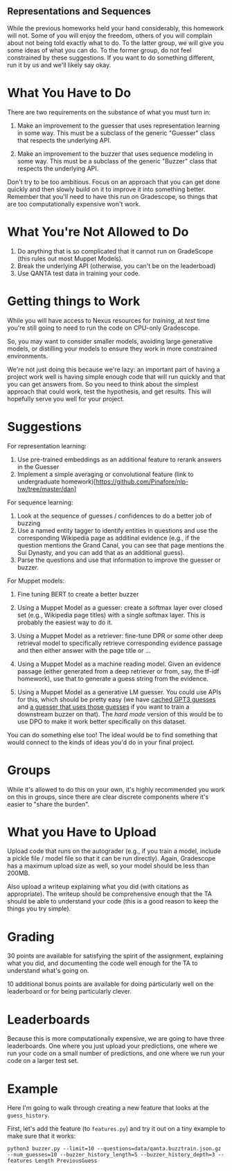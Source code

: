 Representations and Sequences
-----------------------------

While the previous homeworks held your hand considerably, this
homework will not.  Some of you will enjoy the freedom, others of you
will complain about not being told exactly what to do.  To the latter
group, we will give you some ideas of what you can do.  To the former
group, do not feel constrained by these suggestions.  If you want to
do something different, run it by us and we'll likely say okay.

What You Have to Do
===================

There are two requirements on the substance of what you must turn in:

 1. Make an improvement to the guesser that uses representation
 learning in some way.  This must be a subclass of the generic
 "Guesser" class that respects the underlying API.

 2. Make an improvement to the buzzer that uses sequence modeling in
 some way.  This must be a subclass of the generic "Buzzer" class that
 respects the underlying API.

Don't try to be too ambitious.  Focus on an approach that you can get
done quickly and then slowly build on it to improve it into something
better.  Remember that you'll need to have this run on Gradescope, so
things that are too computationally expensive won't work.

What You're Not Allowed to Do
=============================

  1.  Do anything that is so complicated that it cannot run on
      GradeScope (this rules out most Muppet Models).
  2.  Break the underlying API (otherwise, you can't be on the leaderboad)
  3.  Use QANTA test data in training your code.

Getting things to Work
===============

While you will have access to Nexus resources for *training*, at
*test* time you're still going to need to run the code on CPU-only
Gradescope.

So, you may want to consider smaller models, avoiding large generative
models, or distilling your models to ensure they work in more
constrained environments.

We're not just doing this because we're lazy: an important part of
having a project work well is having simple enough code that will run
quickly and that you can get answers from.  So you need to think about
the simplest approach that could work, test the hypothesis, and get
results.  This will hopefully serve you well for your project.

Suggestions
===========

For representation learning:

  1.  Use pre-trained embeddings as an additional feature to rerank answers in the Guesser  
  2.  Implement a simple averaging or convolutional feature (link to
  undergraduate
  homework)[https://github.com/Pinafore/nlp-hw/tree/master/dan]

For sequence learning:

  1.  Look at the sequence of guesses / confidences to do a better job
  of buzzing
  2.  Use a named entity tagger to identify entities in
  questions and use the corresponding Wikipedia page as additinal
  evidence (e.g., if the question mentions the Grand Canal, you can
  see that page mentions the Sui Dynasty, and you can add that as an
  additional guess).
  3.  Parse the questions and use that information to improve the
  guesser or buzzer.

For Muppet models:

 1. Fine tuning BERT to create a better buzzer

 2. Using a Muppet Model as a guesser: create a softmax layer over
   closed set (e.g., Wikipedia page titles) with a single softmax
   layer.  This is probably the easiest way to do it.

 3. Using a Muppet Model as a retriever: fine-tune DPR or some other
   deep retrieval model to specifically retrieve corresponding
   evidence passage and then either answer with the page title or ...

 4. Using a Muppet Model as a machine reading model.  Given an evidence
   passage (either generated from a deep retriever or from, say, the
   tf-idf homework), use that to generate a guess string from the
   evidence.

 5. Using a Muppet Model as a generative LM guesser.  You could use APIs for
   this, which should be pretty easy (we have [cached GPT3
   guesses](https://github.com/Pinafore/848Q/blob/main/models/gpt_cache.tar.gz)
   and [a guesser that uses those
   guesses](https://github.com/Pinafore/848Q/blob/main/muppet/gpr_guesser.py)
   if you want to train a downstream buzzer on that).  The *hard mode* version
   of this would be to use DPO to make it work better specifically on this
   dataset.

You can do something else too!  The ideal would be to find something
that would connect to the kinds of ideas you'd do in your final
project.

Groups
======

While it's allowed to do this on your own, it's highly recommended you
work on this in groups, since there are clear discrete components
where it's easier to "share the burden".

What you Have to Upload
=======================

Upload code that runs on the autograder (e.g., if you train a model,
include a pickle file / model file so that it can be run directly).
Again, Gradescope has a maximum upload size as well, so your model
should be less than 200MB.

Also upload a writeup explaining what you did (with citations as
appropriate).  The writeup should be comprehensive enough that the TA
should be able to understand your code (this is a good reason to keep
the things you try simple).

Grading
=======

30 points are available for satisfying the spirit of the assignment,
explaining what you did, and documenting the code well enough for the
TA to understand what's going on.

10 additional bonus points are available for doing particularly well on the
leaderboard or for being particularly clever.


Leaderboards
=========

Because this is more computationally expensive, we are going to have
three leaderboards.  One where you just upload your predictions, one
where we run your code on a small number of predictions, and one where
we run your code on a larger test set.

Example
======

Here I'm going to walk through creating a new feature that looks at
the `guess_history`.

First, let's add the feature (to `features.py`) and try it out on a
tiny example to make sure that it works:

    python3 buzzer.py --limit=10 --questions=data/qanta.buzztrain.json.gz --num_guesses=10 --buzzer_history_length=5 --buzzer_history_depth=3 --features Length PreviousGuess
